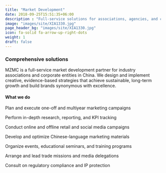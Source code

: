 ```yaml
---
title: "Market Development"
date: 2018-09-25T15:51:35+06:00
description : "Full-service solutions for associations, agencies, and corporate entities in China"
image: "images/site/XIA1330.jpg"
page_header_bg: "images/site/XIA1330.jpg"
icon: fa-solid fa-arrow-up-right-dots
weight: 1
draft: false
---
```


### Comprehensive solutions

MZMC is a full-service market development partner for industry associations and corporate entities in China. We design and implement creative, evidence-based strategies that achieve sustainable, long-term growth and build brands synonymous with excellence.

<div class="service-checklist">

#### What we do

<i class="fa fa-check"></i> Plan and execute one-off and multiyear marketing campaigns

<i class="fa fa-check"></i> Perform in-depth research, reporting, and KPI tracking

<i class="fa fa-check"></i> Conduct online and offline retail and social media campaigns

<i class="fa fa-check"></i> Develop and optimize Chinese-language marketing materials

<i class="fa fa-check"></i> Organize events, educational seminars, and training programs

<i class="fa fa-check"></i> Arrange and lead trade missions and media delegations

<i class="fa fa-check"></i> Consult on regulatory compliance and IP protection

</div>
<br>

